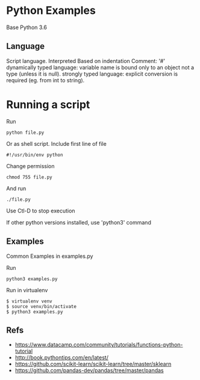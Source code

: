 # Python Examples

Base Python 3.6

## Language

Script language. Interpreted
Based on indentation
Comment: '#'
dynamically typed language: variable name is bound only to an object not a type (unless it is null).
strongly typed language: explicit conversion is required (eg. from int to string).

# Running a script

Run
```
python file.py
```

Or as shell script. Include first line of file
```
#!/usr/bin/env python
```

Change permission
```
chmod 755 file.py
```

And run
```
./file.py
```

Use Ctl-D to stop execution

If other python versions installed, use 'python3' command


## Examples

Common Examples in examples.py

Run
```
python3 examples.py
```

Run in virtualenv
```
$ virtualenv venv
$ source venv/bin/activate
$ python3 examples.py
```

## Refs

- https://www.datacamp.com/community/tutorials/functions-python-tutorial
- http://book.pythontips.com/en/latest/
- https://github.com/scikit-learn/scikit-learn/tree/master/sklearn
- https://github.com/pandas-dev/pandas/tree/master/pandas
